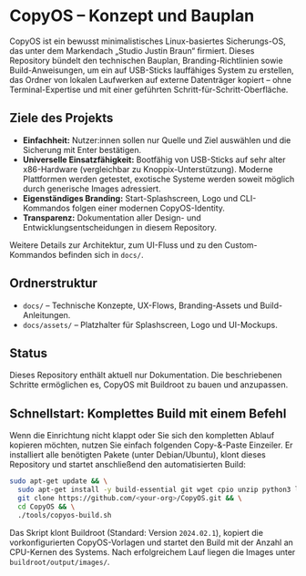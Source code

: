 # CopyOS – Konzept und Bauplan

CopyOS ist ein bewusst minimalistisches Linux-basiertes Sicherungs-OS, das unter dem Markendach „Studio Justin Braun“ firmiert. Dieses Repository bündelt den technischen Bauplan, Branding-Richtlinien sowie Build-Anweisungen, um ein auf USB-Sticks lauffähiges System zu erstellen, das Ordner von lokalen Laufwerken auf externe Datenträger kopiert – ohne Terminal-Expertise und mit einer geführten Schritt-für-Schritt-Oberfläche.

## Ziele des Projekts
- **Einfachheit:** Nutzer:innen sollen nur Quelle und Ziel auswählen und die Sicherung mit Enter bestätigen.
- **Universelle Einsatzfähigkeit:** Bootfähig von USB-Sticks auf sehr alter x86-Hardware (vergleichbar zu Knoppix-Unterstützung). Moderne Plattformen werden getestet, exotische Systeme werden soweit möglich durch generische Images adressiert.
- **Eigenständiges Branding:** Start-Splashscreen, Logo und CLI-Kommandos folgen einer modernen CopyOS-Identity.
- **Transparenz:** Dokumentation aller Design- und Entwicklungsentscheidungen in diesem Repository.

Weitere Details zur Architektur, zum UI-Fluss und zu den Custom-Kommandos befinden sich in `docs/`.

## Ordnerstruktur
- `docs/` – Technische Konzepte, UX-Flows, Branding-Assets und Build-Anleitungen.
- `docs/assets/` – Platzhalter für Splashscreen, Logo und UI-Mockups.

## Status
Dieses Repository enthält aktuell nur Dokumentation. Die beschriebenen Schritte ermöglichen es, CopyOS mit Buildroot zu bauen und anzupassen.

## Schnellstart: Komplettes Build mit einem Befehl
Wenn die Einrichtung nicht klappt oder Sie sich den kompletten Ablauf kopieren möchten, nutzen Sie einfach folgenden Copy-&-Paste Einzeiler. Er installiert alle benötigten Pakete (unter Debian/Ubuntu), klont dieses Repository und startet anschließend den automatisierten Build:

```bash
sudo apt-get update && \
  sudo apt-get install -y build-essential git wget cpio unzip python3 libncurses5-dev rsync bc && \
  git clone https://github.com/<your-org>/CopyOS.git && \
  cd CopyOS && \
  ./tools/copyos-build.sh
```

Das Skript klont Buildroot (Standard: Version `2024.02.1`), kopiert die vorkonfigurierten CopyOS-Vorlagen und startet den Build mit der Anzahl an CPU-Kernen des Systems. Nach erfolgreichem Lauf liegen die Images unter `buildroot/output/images/`.
